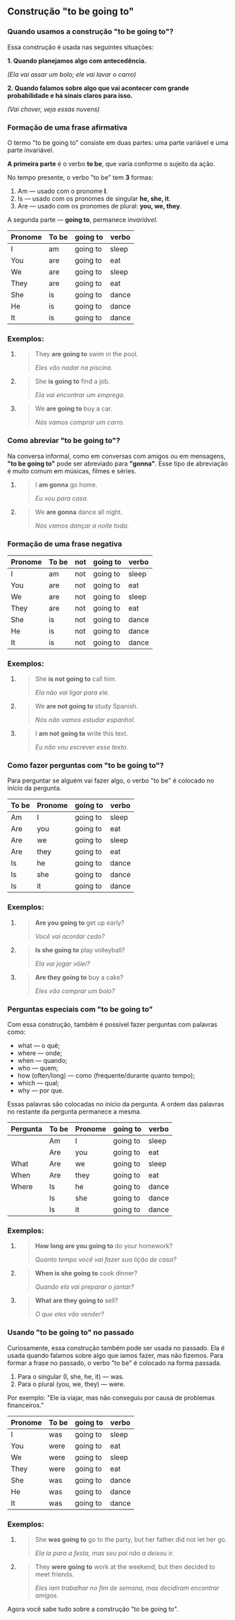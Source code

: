## Construção "to be going to"

### Quando usamos a construção "to be going to"?

Essa construção é usada nas seguintes situações:

**1. Quando planejamos algo com antecedência.**

*(Ela vai assar um bolo; ele vai lavar o carro)*

**2. Quando falamos sobre algo que vai acontecer com grande probabilidade e há sinais claros para isso.**

*(Vai chover, veja essas nuvens)*

### Formação de uma frase afirmativa

O termo "to be going to" consiste em duas partes: uma parte variável e uma parte invariável.

**A primeira parte** é o verbo **to be**, que varia conforme o sujeito da ação.

No tempo presente, o verbo "to be" tem **3** formas:

1. Am — usado com o pronome **I**. 
2. Is — usado com os pronomes de singular **he, she, it**. 
3. Are — usado com os pronomes de plural: **you, we, they**.

A segunda parte — **going to**, permanece *invariável*.

| Pronome | To be | going to | verbo |
|---------|-------|----------|-------|
| I       | am    | going to | sleep |
| You     | are   | going to | eat   |
| We      | are   | going to | sleep |
| They    | are   | going to | eat   |
| She     | is    | going to | dance |
| He      | is    | going to | dance |
| It      | is    | going to | dance |

### Exemplos:
1. > They **are going to** swim in the pool.
   > 
   > *Eles vão nadar na piscina.*

2. > She **is going to** find a job.
   >
   > *Ela vai encontrar um emprego.*

3. > We **are going to** buy a car.
   >
   > *Nós vamos comprar um carro.*

### Como abreviar "to be going to"?

Na conversa informal, como em conversas com amigos ou em mensagens, **"to be going to"** pode ser abreviado para **"gonna"**. Esse tipo de abreviação é muito comum em músicas, filmes e séries.

1. > I **am gonna** go home.
   >
   > *Eu vou para casa.*

2. > We **are gonna** dance all night.
   >
   > *Nós vamos dançar a noite toda.*

### Formação de uma frase negativa

| Pronome | To be | not | going to | verbo |
|---------|-------|-----|----------|-------|
| I       | am    | not | going to | sleep |
| You     | are   | not | going to | eat   |
| We      | are   | not | going to | sleep |
| They    | are   | not | going to | eat   |
| She     | is    | not | going to | dance |
| He      | is    | not | going to | dance |
| It      | is    | not | going to | dance |

### Exemplos:
1. > She **is not going to** call him.
   >
   > *Ela não vai ligar para ele.*

2. > We **are not going to** study Spanish.
   >
   > *Nós não vamos estudar espanhol.*

3. > I **am not going to** write this text.
   >
   > *Eu não vou escrever esse texto.*

### Como fazer perguntas com "to be going to"?

Para perguntar se alguém vai fazer algo, o verbo "to be" é colocado no início da pergunta.

| To be | Pronome | going to | verbo |
|-------|---------|----------|-------|
| Am    | I       | going to | sleep |
| Are   | you     | going to | eat   |
| Are   | we      | going to | sleep |
| Are   | they    | going to | eat   |
| Is    | he      | going to | dance |
| Is    | she     | going to | dance |
| Is    | it      | going to | dance |

### Exemplos:
1. > **Are you going to** get up early?
   >
   > *Você vai acordar cedo?*

2. > **Is she going to** play volleyball?
   > 
   > *Ela vai jogar vôlei?*

3. > **Are they going to** buy a cake?
   >
   > *Eles vão comprar um bolo?*

### Perguntas especiais com "to be going to"

Com essa construção, também é possível fazer perguntas com palavras como:

* what — o quê;
* where — onde;
* when — quando;
* who — quem;
* how (often/long) — como (frequente/durante quanto tempo);
* which — qual;
* why — por que.

Essas palavras são colocadas no início da pergunta. A ordem das palavras no restante da pergunta permanece a mesma.

| Pergunta | To be | Pronome | going to | verbo |
|----------|-------|---------|----------|-------|
|          | Am    | I       | going to | sleep |
|          | Are   | you     | going to | eat   |
| What     | Are   | we      | going to | sleep |
| When     | Are   | they    | going to | eat   |
| Where    | Is    | he      | going to | dance |
|          | Is    | she     | going to | dance |
|          | Is    | it      | going to | dance |

### Exemplos:
1. > **How long are you going to** do your homework?
   > 
   > *Quanto tempo você vai fazer sua lição de casa?*

2. > **When is she going to** cook dinner?
   >
   > *Quando ela vai preparar o jantar?*

3. > **What are they going to** sell?
   > 
   > *O que eles vão vender?*

### Usando "to be going to" no passado

Curiosamente, essa construção também pode ser usada no passado. Ela é usada quando falamos sobre algo que íamos fazer, mas não fizemos. Para formar a frase no passado, o verbo "to be" é colocado na forma passada.

1. Para o singular (I, she, he, it) — was.
2. Para o plural (you, we, they) — were.

Por exemplo: "Ele ia viajar, mas não conseguiu por causa de problemas financeiros."

| Pronome | To be | going to | verbo |
|---------|-------|----------|-------|
| I       | was   | going to | sleep |
| You     | were  | going to | eat   |
| We      | were  | going to | sleep |
| They    | were  | going to | eat   |
| She     | was   | going to | dance |
| He      | was   | going to | dance |
| It      | was   | going to | dance |

### Exemplos:
1. > She **was going to** go to the party, but her father did not let her go.
   >
   > *Ela ia para a festa, mas seu pai não a deixou ir.*

2. > They **were going to** work at the weekend, but then decided to meet friends.
   >
   > *Eles iam trabalhar no fim de semana, mas decidiram encontrar amigos.*

Agora você sabe tudo sobre a construção "to be going to".
